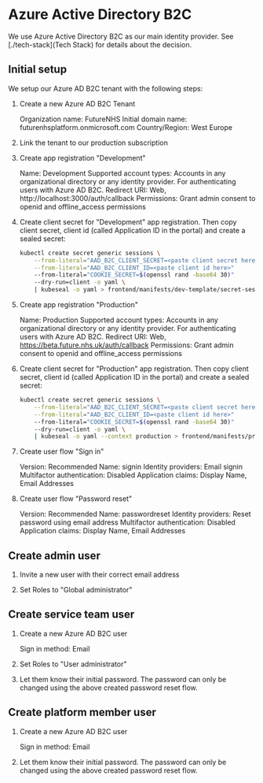 # Azure Active Directory B2C

We use Azure Active Directory B2C as our main identity provider. See [./tech-stack](Tech Stack) for details about the decision.

## Initial setup

We setup our Azure AD B2C tenant with the following steps:

1. Create a new Azure AD B2C Tenant

   Organization name: FutureNHS
   Initial domain name: futurenhsplatform.onmicrosoft.com
   Country/Region: West Europe

1. Link the tenant to our production subscription

1. Create app registration "Development"

   Name: Development
   Supported account types: Accounts in any organizational directory or any identity provider. For authenticating users with Azure AD B2C.
   Redirect URI: Web, http://localhost:3000/auth/callback
   Permissions: Grant admin consent to openid and offline_access permissions

1. Create client secret for "Development" app registration. Then copy client secret, client id (called Application ID in the portal) and create a sealed secret:

   ```sh
   kubectl create secret generic sessions \
       --from-literal="AAD_B2C_CLIENT_SECRET=<paste client secret here>" \
       --from-literal="AAD_B2C_CLIENT_ID=<paste client id here>"
       --from-literal="COOKIE_SECRET=$(openssl rand -base64 30)"
       --dry-run=client -o yaml \
       | kubeseal -o yaml > frontend/manifests/dev-template/secret-sessions.yaml
   ```

1. Create app registration "Production"

   Name: Production
   Supported account types: Accounts in any organizational directory or any identity provider. For authenticating users with Azure AD B2C.
   Redirect URI: Web, https://beta.future.nhs.uk/auth/callback
   Permissions: Grant admin consent to openid and offline_access permissions

1. Create client secret for "Production" app registration. Then copy client secret, client id (called Application ID in the portal) and create a sealed secret:

   ```sh
   kubectl create secret generic sessions \
       --from-literal="AAD_B2C_CLIENT_SECRET=<paste client secret here>" \
       --from-literal="AAD_B2C_CLIENT_ID=<paste client id here>"
       --from-literal="COOKIE_SECRET=$(openssl rand -base64 30)"
       --dry-run=client -o yaml \
       | kubeseal -o yaml --context production > frontend/manifests/production/secret-sessions.yaml
   ```

1. Create user flow "Sign in"

   Version: Recommended
   Name: signin
   Identity providers: Email signin
   Multifactor authentication: Disabled
   Application claims: Display Name, Email Addresses

1. Create user flow "Password reset"

   Version: Recommended
   Name: passwordreset
   Identity providers: Reset password using email address
   Multifactor authentication: Disabled
   Application claims: Display Name, Email Addresses

## Create admin user

1. Invite a new user with their correct email address

1. Set Roles to "Global administrator"

## Create service team user

1. Create a new Azure AD B2C user

   Sign in method: Email

1. Set Roles to "User administrator"

1. Let them know their initial password. The password can only be changed using the above created password reset flow.

## Create platform member user

1. Create a new Azure AD B2C user

   Sign in method: Email

1. Let them know their initial password. The password can only be changed using the above created password reset flow.
